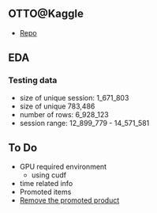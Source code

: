 ## OTTO@Kaggle

- [Repo](https://www.kaggle.com/competitions/otto-recommender-system)

## EDA
### Testing data
- size of unique session: 1_671_803
- size of unique 783,486
- number of rows: 6_928_123
- session range: 12_899_779 - 14_571_581 

## To Do
- GPU required environment
    - using cudf
- time related info
- Promoted items 
- [Remove the promoted product](https://www.kaggle.com/code/simonveitner/eda-find-promoted-products?scriptVersionId=113992794)